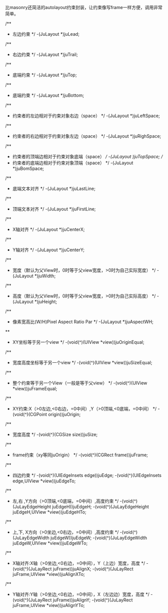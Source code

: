 比masonry还简洁的autolayout约束封装，让约束像写frame一样方便，调用非常简单。

/**
 *  左边约束
 */
-(JuLayout *)juLead;

/**
 *  右边约束
 */
-(JuLayout *)juTrail;

/**
 *  底端约束
 */
-(JuLayout *)juTop;

/**
 *  底端约束
 */
-(JuLayout *)juBottom;

/**
 *  约束者的左边相对于约束对象右边（space）
 */
-(JuLayout *)juLeftSpace;

/**
 *  约束者的右边相对于约束对象左边（space）
 */
-(JuLayout *)juRighSpace;

/**
 *  约束者的顶端边相对于约束对象底端（space）
 */
-(JuLayout *)juTopSpace;
/**
 *  约束者的底端边相对于约束对象顶端（space）
 */
-(JuLayout *)juBomSpace;

/**
 *  底端文本对齐
 */
-(JuLayout *)juLastLine;

/**
 *  顶端文本对齐
 */
-(JuLayout *)juFirstLine;

/**
 *  X轴对齐
 */
-(JuLayout *)juCenterX;

/**
 *  Y轴对齐
 */
-(JuLayout *)juCenterY;

/**
 *  宽度（默认为父View时，0时等于父view宽度，>0时为自己实际宽度）
 */
-(JuLayout *)juWidth;

/**
 *  高度（默认为父View时，0时等于父view宽度，>0时为自己实际高度）
 */
-(JuLayout *)juHeight;

/**
 *  像素宽高比(W/H)Pixel Aspect Ratio Par
 */
-(JuLayout *)juAspectWH;


**
 *  XY坐标等于另一个view
 */
-(void(^)(UIView *view))juOriginEqual;

/**
 *  宽度高度坐标等于另一个view
 */
-(void(^)(UIView *view))juSizeEqual;

/**
 *  整个约束等于另一个View（一般是等于父view）
 */
-(void(^)(UIView *view))juFrameEqual;

/**
 *  XY约束:X（>0左边,<0右边，=0中间）,Y（>0顶端,<0底端，=0中间）
 */
-(void(^)(CGPoint origin))juOrigin;

/**
 *  宽度高度
 */
-(void(^)(CGSize size))juSize;

/**
 *  frame约束（xy等同juOrigin）
 */
-(void(^)(CGRect frame))juFrame;

/**
 *  四边约束
 */
-(void(^)(UIEdgeInsets edge))juEdge;
-(void(^)(UIEdgeInsets edge,UIView *view))juEdgeTo;

/**
 *  左,右 ,Y方向（>0顶端,<0底端，=0中间）,高度约束
 */
-(void(^)(JuLayEdgeHeight juEdgeH))juEdgeH;
-(void(^)(JuLayEdgeHeight juEdgeH,UIView *view))juEdgeHTo;

/**
 *  上,下, X方向（>0坐边,<0右边，=0中间）,高度约束
 */
-(void(^)(JuLayEdgeWidth juEdgeW))juEdgeW;
-(void(^)(JuLayEdgeWidth juEdgeW,UIView *view))juEdgeWTo;

/**
 *  X轴对齐:X轴（>0坐边,<0右边，=0中间），Y（上边）宽度，高度
 */
-(void(^)(JuLayRect juFrame))juAlignX;
-(void(^)(JuLayRect juFrame,UIView *view))juAlignXTo;

/**
 *  Y轴对齐:Y轴（>0坐边,<0右边，=0中间），X（左边边）宽度，高度
 */
-(void(^)(JuLayRect juFrame))juAlignY;
-(void(^)(JuLayRect juFrame,UIView *view))juAlignYTo;
